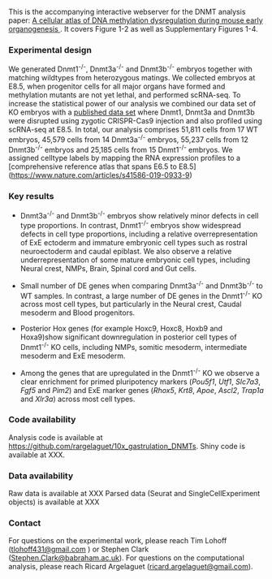 This is the accompanying interactive webserver for the DNMT analysis paper: [A cellular atlas of DNA methylation dysregulation during mouse early organogenesis
](XXX). It covers Figure 1-2 as well as Supplementary Figures 1-4.


### Experimental design

We generated Dnmt1<sup>-/-</sup>, Dnmt3a<sup>-/-</sup> and Dnmt3b<sup>-/-</sup> embryos together with matching wildtypes from heterozygous matings. We collected embryos at E8.5, when progenitor cells for all major organs have formed and methylation mutants are not yet lethal, and performed scRNA-seq. To increase the statistical power of our analysis we combined our data set of KO embryos with a [published data set](https://www.nature.com/articles/s41586-020-2552-x) where Dnmt1, Dnmt3a and Dnmt3b were disrupted using zygotic CRISPR-Cas9 injection and also profiled using scRNA-seq at E8.5. In total, our analysis comprises  51,811 cells from 17 WT embryos, 45,579 cells from 14 Dnmt3a<sup>-/-</sup> embryos, 55,237 cells from 12 Dnmt3b<sup>-/-</sup> embryos and 25,185 cells from 15 Dnmt1<sup>-/-</sup> embryos. We assigned celltype labels by mapping the RNA expression profiles to a [comprehensive reference atlas that spans E6.5 to E8.5] (https://www.nature.com/articles/s41586-019-0933-9)

### Key results

- Dnmt3a<sup>-/-</sup> and Dnmt3b<sup>-/-</sup> embryos show relatively minor defects in cell type proportions. In contrast, Dnmt1<sup>-/-</sup> embryos show widespread defects in cell type proportions, including a relative overrepresentation of ExE ectoderm and immature embryonic cell types such as rostral neuroectoderm and caudal epiblast. We also observe a relative underrepresentation of some mature embryonic cell types, including Neural crest, NMPs, Brain, Spinal cord and Gut cells.  

- Small number of DE genes when comparing Dnmt3a<sup>-/-</sup> and Dnmt3b<sup>-/-</sup> to WT samples. In contrast, a large number of DE genes in the Dnmt1<sup>-/-</sup> KO across most cell types, but particularly in the Neural crest, Caudal mesoderm and Blood progenitors.  

- Posterior Hox genes (for example Hoxc9, Hoxc8, Hoxb9 and Hoxa9)show significant downregulation in posterior cell types of Dnmt1<sup>-/-</sup> KO cells, including NMPs, somitic mesoderm, intermediate mesoderm and ExE mesoderm.

- Among the genes that are upregulated in the Dnmt1<sup>-/-</sup> KO we observe a clear enrichment for primed pluripotency markers (*Pou5f1*, *Utf1*, *Slc7a3*, *Fgf5* and *Pim2*) and ExE marker genes (*Rhox5*, *Krt8*, *Apoe*, *Ascl2*, *Trap1a* and *Xlr3a*) across most cell types.


### Code availability

Analysis code is available at https://github.com/rargelaguet/10x_gastrulation_DNMTs.
Shiny code is available at XXX.


### Data availability

Raw data is available at XXX
Parsed data (Seurat and SingleCellExperiment objects) is available at XXX


### Contact

For questions on the experimental work, please reach Tim Lohoff (tlohoff431@gmail.com ) or Stephen Clark (Stephen.Clark@babraham.ac.uk). For questions on the computational analysis, please reach Ricard Argelaguet (ricard.argelaguet@gmail.com).